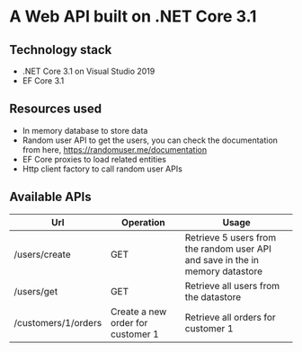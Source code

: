# A Web API built on .NET Core 3.1

## Technology stack
* .NET Core 3.1 on Visual Studio 2019
* EF Core 3.1

## Resources used
* In memory database to store data
* Random user API to get the users, you can check the documentation from here, https://randomuser.me/documentation  
* EF Core proxies to load related entities
* Http client factory to call random user APIs


## Available APIs
| Url            | Operation                              |    Usage                              |                                                               
| ------------------- | --------------------------------- | ----------------------------------- | 
| /users/create         | GET              | Retrieve 5 users from the random user API and save in the in memory datastore          |                             
| /users/get        | GET                             | Retrieve all users from the datastore | 
| /customers/1/orders | Create a new order for customer 1 | Retrieve all orders for customer 1  |          

